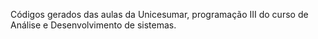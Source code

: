 Códigos gerados das aulas da Unicesumar, programação III do curso de Análise e Desenvolvimento de sistemas.